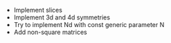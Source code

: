 * Implement slices
* Implement 3d and 4d symmetries
* Try to implement Nd with const generic parameter N
* Add non-square matrices
